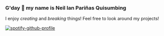 ### G'day 👋 my name is **Neil Ian Pariñas Quisumbing**

I enjoy *creating* and *breaking* things! Feel free to look around my projects!

[![spotify-github-profile](https://spotify-github-profile.vercel.app/api/view?uid=neil.7089&cover_image=true&theme=default&show_offline=false&background_color=000000&interchange=true&bar_color=ffffff&bar_color_cover=true)](https://spotify-github-profile.vercel.app/api/view?uid=neil.7089&redirect=true)
